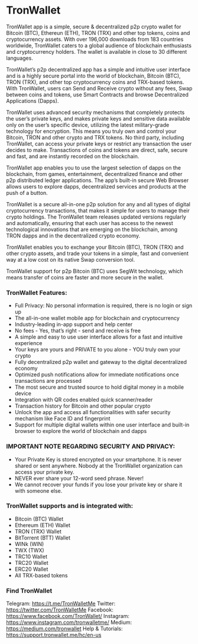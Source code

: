 # TronWallet

TronWallet app is a simple, secure & decentralized p2p crypto wallet for Bitcoin (BTC), Ethereun (ETH), TRON (TRX) and other top tokens, coins and cryptocurrency assets. With over 196,000 downloads from 183 countries worldwide, TronWallet caters to a global audience of blockchain enthusiasts and cryptocurrency holders. The wallet is available in close to 30 different languages.

TronWallet’s p2p decentralized app has a simple and intuitive user interface and is a highly secure portal into the world of blockchain, Bitcoin (BTC), TRON (TRX), and other top cryptocurrency coins and TRX-based tokens. With TronWallet, users can Send and Receive crypto without any fees, Swap between coins and tokens, use Smart Contracts and browse Decentralized Applications (Dapps).

TronWallet uses advanced security mechanisms that completely protects the user’s private keys, and makes private keys and sensitive data available only on the user’s specific device, utilizing the latest military-grade technology for encryption. This means you truly own and control your Bitcoin, TRON and other crypto and TRX tokens. No third party, including TronWallet, can access your private keys or restrict any transaction the user decides to make. Transactions of coins and tokens are direct, safe, secure and fast, and are instantly recorded on the blockchain.

TronWallet app enables you to use the largest selection of dapps on the blockchain, from games, entertainment, decentralized finance and other p2p distributed ledger applications. The app’s built-in secure Web Browser allows users to explore dapps, decentralized services and products at the push of a button. 

TronWallet is a secure all-in-one p2p solution for any and all types of digital cryptocurrency transactions, that makes it simple for users to manage their crypto holdings. The TronWallet team releases updated versions regularly and automatically, ensuring that each user has access to the newest technological innovations that are emerging on the blockchain, among TRON dapps and in the decentralized crypto economy. 

TronWallet enables you to exchange your Bitcoin (BTC), TRON (TRX) and other crypto assets, and trade your tokens in a simple, fast and convenient way at a low cost on its native Swap conversion tool. 

TronWallet support for p2p Bitcoin (BTC) uses SegWit technology, which means transfer of coins are faster and more secure in the wallet.

### TronWallet Features:
* Full Privacy: No personal information is required, there is no login or sign up
* The all-in-one wallet mobile app for blockchain and cryptocurrency
* Industry-leading in-app support and help center
* No fees - Yes, that’s right - send and receive is free
* A simple and easy to use user interface allows for a fast and intuitive experience
* Your keys are yours and PRIVATE to you alone - YOU truly own your crypto
* Fully decentralized p2p wallet and gateway to the digital decentralized economy
* Optimized push notifications allow for immediate notifications once transactions are processed
* The most secure and trusted source to hold digital money in a mobile device
* Integration with QR codes enabled quick scanner/reader
* Transaction history for Bitcoin and other popular crypto
* Unlock the app and access all functionalities with safer security mechanism like Face ID and fingerprint
* Support for multiple digital wallets within one user interface and built-in browser to explore the world of blockchain and dapps

### IMPORTANT NOTE REGARDING SECURITY AND PRIVACY:
* Your Private Key is stored encrypted on your smartphone. It is never shared or sent anywhere. Nobody at the TronWallet organization can access your private key.
* NEVER ever share your 12-word seed phrase. Never!
* We cannot recover your funds if you lose your private key or share it with someone else.

### TronWallet supports and is integrated with:
- Bitcoin (BTC) Wallet
- Ethereum (ETH) Wallet
- TRON (TRX) Wallet
- BitTorrent (BTT) Wallet
- WINk (WIN)
- TWX (TWX)
- TRC10 Wallet
- TRC20 Wallet
- ERC20 Wallet
- All TRX-based tokens

### Find TronWallet

Telegram: https://t.me/TronWalletMe
Twitter: https://twitter.com/TronWalletMe
Facebook: https://www.facebook.com/TronWallet/
Instagram: https://www.instagram.com/tronwalletme/
Medium: https://medium.com/tronwallet
Help & Tutorials: https://support.tronwallet.me/hc/en-us
